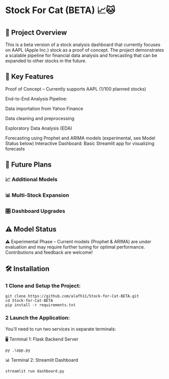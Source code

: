 # Stock For Cat (BETA) 📈🐱
## 📌 Project Overview


This is a beta version of a stock analysis dashboard that currently focuses on AAPL (Apple Inc.) stock as a proof of concept. The project demonstrates a scalable pipeline for financial data analysis and forecasting that can be expanded to other stocks in the future.

## 🚀 Key Features

Proof of Concept – Currently supports AAPL (1/100 planned stocks)

End-to-End Analysis Pipeline:

Data importation from Yahoo Finance

Data cleaning and preprocessing

Exploratory Data Analysis (EDA)

Forecasting using Prophet and ARIMA models (experimental, see Model Status below)
Interactive Dashboard: Basic Streamlit app for visualizing forecasts

## 🔮 Future Plans

### 📈 Additional Models

### 📊 Multi-Stock Expansion

### 🎛️ Dashboard Upgrades


## ⚠️ Model Status
⚠️ Experimental Phase – Current models (Prophet & ARIMA) are under evaluation and may require further tuning for optimal performance. Contributions and feedback are welcome!


## 🛠️ Installation

### 1 Clone and Setup the Project:
```
git clone https://github.com/alafh11/Stock-for-Cat-BETA.git
cd Stock-for-Cat-BETA
pip install -r requirements.txt
```
### 2  Launch the Application:

You'll need to run two services in separate terminals:

🖥️ Terminal 1: Flask Backend Server
```
py .\app.py
```

📊 Terminal 2: Streamlit Dashboard
```
streamlit run dashboard.py
```




